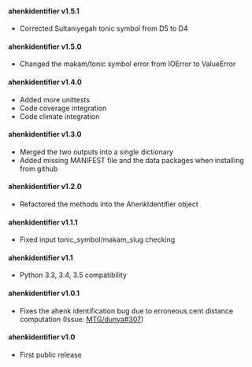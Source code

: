 #### ahenkidentifier v1.5.1
 - Corrected Sultaniyegah tonic symbol from D5 to D4

#### ahenkidentifier v1.5.0
 - Changed the makam/tonic symbol error from IOError to ValueError

#### ahenkidentifier v1.4.0
 - Added more unittests
 - Code coverage integration
 - Code climate integration

#### ahenkidentifier v1.3.0
 - Merged the two outputs into a single dictionary
 - Added missing MANIFEST file and the data packages when installing from github

#### ahenkidentifier v1.2.0
 - Refactored the methods into the AhenkIdentifier object

#### ahenkidentifier v1.1.1
 - Fixed input tonic_symbol/makam_slug checking

#### ahenkidentifier v1.1
 - Python 3.3, 3.4, 3.5 compatibility

#### ahenkidentifier v1.0.1
 - Fixes the ahenk identification bug due to erroneous cent distance computation (Issue: [MTG/dunya#307](https://github.com/MTG/dunya/issues/307))

#### ahenkidentifier v1.0
 - First public release
